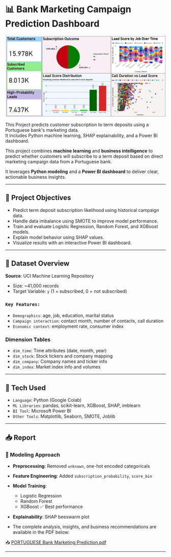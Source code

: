 # 📊 Bank Marketing Campaign Prediction Dashboard

<p align="center">
  <img src="dashboard.png" alt="Final Report Preview" width="800"/>
</p>


This Project predicts customer subscription to term deposits using a Portuguese bank's marketing data.  
It includes Python machine learning, SHAP explainability, and a Power BI dashboard.

This project combines **machine learning** and **business intelligence** to predict whether customers will subscribe to a term deposit based on direct marketing campaign data from a Portuguese bank. 

It leverages **Python modeling** and a **Power BI dashboard** to deliver clear, actionable business insights.

---

## 🚀 Project Objectives

- Predict term deposit subscription likelihood using historical campaign data.
- Handle data imbalance using SMOTE to improve model performance.
- Train and evaluate Logistic Regression, Random Forest, and XGBoost models.
- Explain model behavior using SHAP values.
- Visualize results with an interactive Power BI dashboard.

---

## 🧱 Dataset Overview

**Source**: UCI Machine Learning Repository  
- Size: ~41,000 records  
- Target Variable: `y` (1 = subscribed, 0 = not subscribed)  

### `Key Features:`
- `Demographics`: age, job, education, marital status  
- `Campaign interaction`: contact month, number of contacts, call duration  
- `Economic context`: employment rate, consumer index  

### **Dimension Tables**  
- `dim_time`: Time attributes (date, month, year)  
- `dim_stock`: Stock tickers and company mapping  
- `dim_company`: Company names and ticker info  
- `dim_index`: Market index info and volumes  

---

## 🧠 Tech Used

- `Language`: Python (Google Colab)  
- `ML Libraries`: pandas, scikit-learn, XGBoost, SHAP, imblearn  
- `BI Tool`: Microsoft Power BI  
- `Other Tools`: Matplotlib, Seaborn, SMOTE, Joblib  

---

## 📥 Report

### 🧠 Modeling Approach

- **Preprocessing**: Removed `unknown`, one-hot encoded categoricals  
- **Feature Engineering**: Added `subscription_probability`, `score_bin`  
- **Model Training**:
  - Logistic Regression  
  - Random Forest  
  - XGBoost ✅ Best performance  
- **Explainability**: SHAP beeswarm plot

- The complete analysis, insights, and business recommendations are available in the PDF below:

📥 [PORTUGUESE Bank Marketing Prediction.pdf](PORTUGUESE%20Bank%20Marketing%20Prediction.pdf)



---

